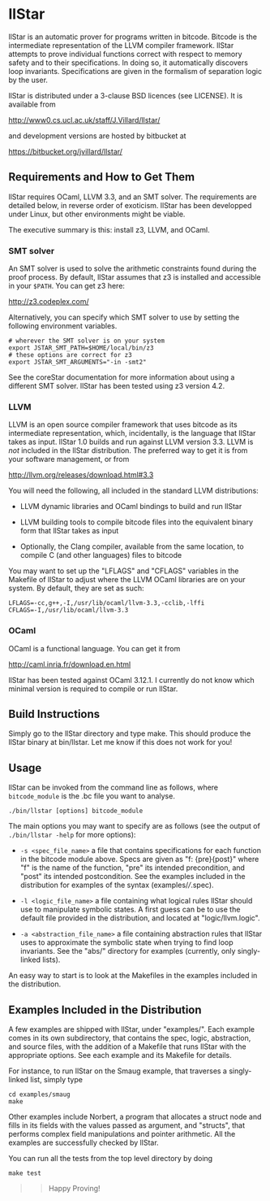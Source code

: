 # llStar

llStar is an automatic prover for programs written in bitcode. Bitcode
is the intermediate representation of the LLVM compiler
framework. llStar attempts to prove individual functions correct with
respect to memory safety and to their specifications. In doing so, it
automatically discovers loop invariants. Specifications are given in
the formalism of separation logic by the user.

llStar is distributed under a 3-clause BSD licences (see LICENSE). It
is available from

  http://www0.cs.ucl.ac.uk/staff/J.Villard/llstar/

and development versions are hosted by bitbucket at

  https://bitbucket.org/jvillard/llstar/


## Requirements and How to Get Them

llStar requires OCaml, LLVM 3.3, and an SMT solver. The requirements
are detailed below, in reverse order of exoticism. llStar has been
developped under Linux, but other environments might be viable.

The executive summary is this: install z3, LLVM, and OCaml.

### SMT solver

An SMT solver is used to solve the arithmetic constraints found during
the proof process. By default, llStar assumes that z3 is installed and
accessible in your `$PATH`. You can get z3 here:

  http://z3.codeplex.com/

Alternatively, you can specify which SMT solver to use by setting the
following environment variables.

    # wherever the SMT solver is on your system
    export JSTAR_SMT_PATH=$HOME/local/bin/z3
    # these options are correct for z3
    export JSTAR_SMT_ARGUMENTS="-in -smt2"

See the coreStar documentation for more information about using a
different SMT solver. llStar has been tested using z3 version 4.2.

### LLVM

LLVM is an open source compiler framework that uses bitcode as its
intermediate representation, which, incidentally, is the language that
llStar takes as input. llStar 1.0 builds and run against LLVM version
3.3. LLVM is *not* included in the llStar distribution. The preferred
way to get it is from your software management, or from

  http://llvm.org/releases/download.html#3.3

You will need the following, all included in the standard LLVM
distributions:

- LLVM dynamic libraries and OCaml bindings to build and run llStar

- LLVM building tools to compile bitcode files into the equivalent
  binary form that llStar takes as input

- Optionally, the Clang compiler, available from the same location,
  to compile C (and other languages) files to bitcode

You may want to set up the "LFLAGS" and "CFLAGS" variables in the
Makefile of llStar to adjust where the LLVM OCaml libraries are on your
system. By default, they are set as such:

    LFLAGS=-cc,g++,-I,/usr/lib/ocaml/llvm-3.3,-cclib,-lffi
    CFLAGS=-I,/usr/lib/ocaml/llvm-3.3

### OCaml

OCaml is a functional language. You can get it from

  http://caml.inria.fr/download.en.html

llStar has been tested against OCaml 3.12.1. I currently do not know
which minimal version is required to compile or run llStar.


## Build Instructions

Simply go to the llStar directory and type make. This should produce
the llStar binary at bin/llstar. Let me know if this does not work for
you!


## Usage

llStar can be invoked from the command line as follows, where
`bitcode_module` is the .bc file you want to analyse.

    ./bin/llstar [options] bitcode_module

The main options you may want to specify are as follows (see the
output of `./bin/llstar -help` for more options):

- `-s <spec_file_name>` a file that contains specifications for each
  function in the bitcode module above. Specs are given as "f:
  {pre}{post}" where "f" is the name of the function, "pre" its
  intended precondition, and "post" its intended postcondition. See
  the examples included in the distribution for examples of the syntax
  (examples/*/*.spec).

- `-l <logic_file_name>` a file containing what logical rules llStar
  should use to manipulate symbolic states. A first guess can be to
  use the default file provided in the distribution, and located at
  "logic/llvm.logic".

- `-a <abstraction_file_name>` a file containing abstraction rules
  that llStar uses to approximate the symbolic state when trying to
  find loop invariants. See the "abs/" directory for examples
  (currently, only singly-linked lists).

An easy way to start is to look at the Makefiles in the examples
included in the distribution.


## Examples Included in the Distribution

A few examples are shipped with llStar, under "examples/". Each example
comes in its own subdirectory, that contains the spec, logic,
abstraction, and source files, with the addition of a Makefile that
runs llStar with the appropriate options. See each example and its
Makefile for details.

For instance, to run llStar on the Smaug example, that traverses a
singly-linked list, simply type

    cd examples/smaug
    make

Other examples include Norbert, a program that allocates a struct node
and fills in its fields with the values passed as argument, and
"structs", that performs complex field manipulations and pointer
arithmetic. All the examples are successfully checked by llStar.

You can run all the tests from the top level directory by doing

    make test

>> Happy Proving!
